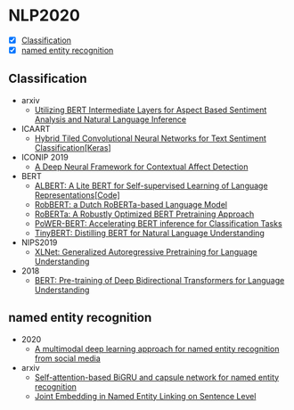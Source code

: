 # NLP2020
- [x] [Classification](#Classification)
- [x] [named entity recognition](#named-entity-recognition)

## Classification
  - arxiv
    + [Utilizing BERT Intermediate Layers for Aspect Based Sentiment Analysis and Natural Language Inference](https://arxiv.org/abs/2002.04815)
  - ICAART 
    + [Hybrid Tiled Convolutional Neural Networks for Text Sentiment Classification](https://arxiv.org/abs/2001.11857)[[Keras]](https://github.com/mtrusca/HTCNN)
  - ICONIP 2019
    + [A Deep Neural Framework for Contextual Affect Detection](https://arxiv.org/abs/2001.10169)
  - BERT
    + [ALBERT: A Lite BERT for Self-supervised Learning of Language Representations](https://arxiv.xilesou.top/abs/1909.11942)[[Code]](https://github.com/google-research/ALBERT)
    + [RobBERT: a Dutch RoBERTa-based Language Model](https://arxiv.org/abs/2001.06286)
    + [RoBERTa: A Robustly Optimized BERT Pretraining Approach](https://arxiv.org/abs/1907.11692)
    + [PoWER-BERT: Accelerating BERT inference for Classification Tasks](https://arxiv.org/abs/2001.08950)
    + [TinyBERT: Distilling BERT for Natural Language Understanding](https://arxiv.org/abs/1909.10351)
  - NIPS2019
    + [XLNet: Generalized Autoregressive Pretraining for Language Understanding](http://papers.nips.cc/paper/8812-xlnet-generalized-autoregressive-pretraining-for-language-understanding)
  - 2018
    + [BERT: Pre-training of Deep Bidirectional Transformers for
Language Understanding](https://arxiv.xilesou.top/abs/1810.04805)
  
## named entity recognition
  - 2020
    + [A multimodal deep learning approach for named entity recognition from social media](https://arxiv.org/abs/2001.06888)
  - arxiv
    + [Self-attention-based BiGRU and capsule network for named entity recognition](https://arxiv.org/abs/2002.00735)
    + [Joint Embedding in Named Entity Linking on Sentence Level](https://arxiv.org/abs/2002.04936)
